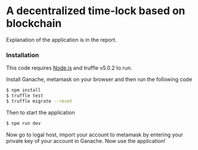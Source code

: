 # A decentralized time-lock based on blockchain

Explanation of the application is in the report.

### Installation

This code requires [Node.js](https://nodejs.org/) and truffle v5.0.2 to run.

Install Ganache, metamask on your browser and then run the following code 

```sh
$ npm install
$ truffle test
$ truffle migrate --reset
```

Then to start the application

```sh
$ npm run dev
```
Now go to logal host, import your account to metamask by entering your private key of your account in Ganache. Now use the application! 